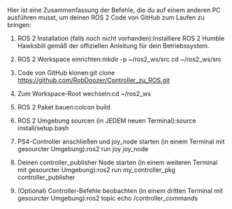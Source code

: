 Hier ist eine Zusammenfassung der Befehle, die du auf einem anderen PC ausführen musst, um deinen ROS 2 Code von GitHub zum Laufen zu bringen:

1. ROS 2 Installation (falls noch nicht vorhanden):Installiere ROS 2 Humble Hawksbill gemäß der offiziellen Anleitung für dein Betriebssystem.

2. ROS 2 Workspace einrichten:mkdir -p ~/ros2_ws/src
cd ~/ros2_ws/src

3. Code von GitHub klonen:git clone https://github.com/RobDoozer/Controller_zu_ROS.git

4. Zum Workspace-Root wechseln:cd ~/ros2_ws

5. ROS 2 Paket bauen:colcon build

6. ROS 2 Umgebung sourcen (in JEDEM neuen Terminal):source install/setup.bash

7. PS4-Controller anschließen und joy_node starten (in einem Terminal mit gesourcter Umgebung):ros2 run joy joy_node

8. Deinen controller_publisher Node starten (in einem weiteren Terminal mit gesourcter Umgebung):ros2 run my_controller_pkg controller_publisher

9. (Optional) Controller-Befehle beobachten (in einem dritten Terminal mit gesourcter Umgebung):ros2 topic echo /controller_commands
